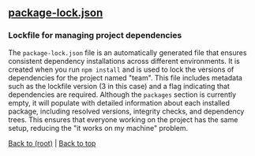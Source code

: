 ## [package-lock.json](package-lock.json)

### Lockfile for managing project dependencies

The `package-lock.json` file is an automatically generated file that ensures consistent dependency installations across different environments. It is created when you run `npm install` and is used to lock the versions of dependencies for the project named "team". This file includes metadata such as the lockfile version (3 in this case) and a flag indicating that dependencies are required. Although the `packages` section is currently empty, it will populate with detailed information about each installed package, including resolved versions, integrity checks, and dependency trees. This ensures that everyone working on the project has the same setup, reducing the "it works on my machine" problem.

[Back to (root)](#root) | [Back to top](#table-of-contents)
